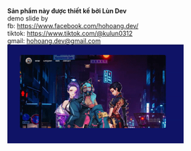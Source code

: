 <b>Sản phẩm này được thiết kế bởi Lùn Dev</b><br/>
demo slide by<br />
fb: https://www.facebook.com/hohoang.dev/ <br />
tiktok: https://www.tiktok.com/@kulun0312 <br />
gmail: hohoang.dev@gmail.com <br />
<img src="ef_pt.gif" />
